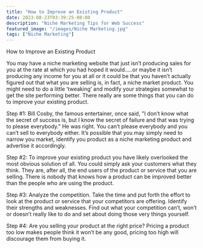 ```yaml
---
title: "How to Improve an Existing Product"
date: 2023-08-23T03:39:25-08:00
description: "Niche Marketing Tips for Web Success"
featured_image: "/images/Niche Marketing.jpg"
tags: ["Niche Marketing"]
---
```


How to Improve an Existing Product

You may have a niche marketing website that just isn’t producing sales for you at the rate at which you had hoped it would…..or maybe it isn’t producing any income for you at all or it could be that you haven’t actually figured out that what you are selling is, in fact, a niche market product. You might need to do a little ‘tweaking’ and modify your strategies somewhat to get the site performing better. There really are some things that you can do to improve your existing product. 

Step #1:  Bill Cosby, the famous entertainer, once said, "I don’t know what the secret of success is, but I know the secret of failure and that was trying to please everybody." He was right. You can’t please everybody and you can’t sell to everybody either. It’s possible that you may simply need to narrow you market, identify you product as a niche marketing product and advertise it accordingly. 

Step #2: To improve your existing product you have likely overlooked the most obvious solution of all. You could simply ask your customers what they think. They are, after all, the end users of the product or service that you are selling. There is nobody that knows how a product can be improved better than the people who are using the product. 

Step #3: Analyze the competition. Take the time and put forth the effort to look at the product or service that your competitors are offering. Identify their strengths and weaknesses.  Find out what your competition can’t, won’t or doesn’t really like to do and set about doing those very things yourself. 

Step #4: Are you selling your product at the right price? Pricing a product too low makes people think it won’t be any good, pricing too high will discourage them from buying it. 



